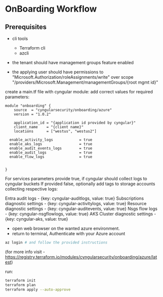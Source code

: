 # OnBoarding Workflow

## Prerequisites

* cli tools
  * Terraform cli
  * azcli

* the tenant should have management groups feature enabled
* the applying user should have permissions to "Microsoft.Authorization/roleAssignments/write" over scope "/providers/Microsoft.Management/managementGroups/{root mgmt id}"

create a main.tf file with cyngular module:
add correct values for required parameters:

```hcl
module "onboarding" {
    source  = "cyngularsecurity/onboarding/azure"
    version = "1.0.2"

    application_id = "{application id provided by cyngular}"
    client_name    = "{client name}"
    locations      = ["westus", "westus2"]

  enable_activity_logs            = true
  enable_aks_logs                 = true
  enable_audit_events_logs        = true
  enable_audit_logs               = true
  enable_flow_logs                = true


}
```
  <!-- "cyngular-auditlogs": 'true',
"cyngular-activitylogs": 'true',
"cyngular-auditevents": 'true',
"cyngular-nsgflowlogs": 'true',
"cyngular-aks": 'true',
"cyngular-os": 'true',
"cyngular-visibility": 'true'
 -->

For services parameters
provide true, if cyngular should collect logs to cyngular buckets
If provided false, optionally add tags to storage accounts collecting respective logs:

Entra audit logs - {key: cyngular-auditlogs, value: true}
Subscriptions diagnostic settings - {key: cyngular-activitylogs, value: true}
Resource diagnostic settings - {key: cyngular-auditevents, value: true}
Nsgs flow logs - {key: cyngular-nsgflowlogs, value: true}
AKS Cluster diagnostic settings - {key: cyngular-aks, value: true}

* open web browser on the wanted azure environment.
* return to terminal, Authenticate with your Azure account

```bash
az login # and follow the provided instructions
```

(for more info visit - <https://registry.terraform.io/modules/cyngularsecurity/onboarding/azure/latest>)

run:

```bash
terraform init
terraform plan
terraform apply --auto-approve
```
